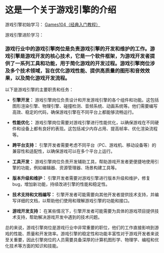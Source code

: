 # 这是一个关于游戏引擎的介绍

游戏引擎初始学习：
[Games104（经典入门教程）](https://www.bilibili.com/video/BV1oU4y1R7Km/?share_source=copy_web&vd_source=419a996514d87d39b68a29c3ce08021c)

游戏引擎进阶学习：


###  游戏行业中的游戏引擎岗位是负责游戏引擎的开发和维护的工作。游戏引擎是游戏开发的核心技术，它是一个软件框架，为游戏开发者提供了一系列工具和功能，用于简化游戏的开发过程。游戏引擎岗位涉及多个技术领域，旨在优化游戏性能、提供高质量的图形和音效效果，以及简化游戏开发流程。

以下是游戏引擎的主要职责和任务：

+ **引擎开发：** 游戏引擎岗位负责设计和开发游戏引擎的各个组件和功能。这包括图形渲染引擎、物理引擎、碰撞检测、音频系统、动画系统等。他们需要编写高效、稳定的代码，确保游戏引擎在不同平台上都能够流畅运行。

+ **性能优化：** 游戏引擎岗位需要对游戏引擎进行性能优化，以确保游戏在不同硬件和设备上都有良好的表现。这包括减少内存占用、提高帧率、优化渲染流程等。

+ **跨平台支持：** 引擎开发者需要考虑不同平台（PC、游戏机、移动设备等）的兼容性和适配性，以确保游戏可以在多个平台上运行。

+ **工具开发：** 游戏引擎岗位负责开发辅助工具，帮助游戏开发者更便捷地使用引擎的功能，例如编辑器、资源管理器、场景构建工具等。

+ **版本升级和维护：** 引擎开发者需要对游戏引擎进行版本升级和维护，修复bug，增加新功能，持续改进引擎的性能和稳定性。

+ **技术支持和文档编写：** 引擎开发者可能需要向其他开发者提供技术支持，并编写详细的文档，以帮助他们使用和理解游戏引擎的功能和接口。

+ **游戏开发支持：** 在某些情况下，引擎开发者可能需要为具体的游戏项目提供技术支持，帮助解决游戏开发中遇到的技术问题。

总的来说，游戏引擎岗位是游戏行业中非常重要的职位，他们的工作直接影响到游戏的性能、质量和开发效率。游戏引擎的稳定性和功能丰富性对于游戏开发者来说至关重要，因此引擎岗位的人员需要具备深厚的计算机图形学、物理学、编程和优化技术等方面的知识和技能。